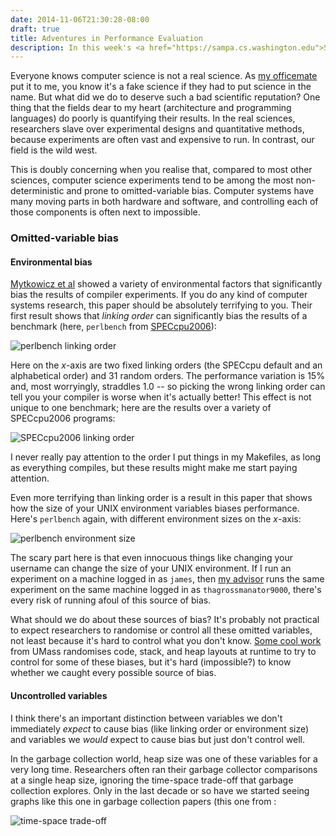 ```yaml
---
date: 2014-11-06T21:30:28-08:00
draft: true
title: Adventures in Performance Evaluation
description: In this week's <a href="https://sampa.cs.washington.edu">Sampa</a> group meeting I spoke about pitfalls in performance evaluation.
---
```


Everyone knows computer science is not a real science. As [my officemate][bholt] put it to me, you know it's
a fake science if they had to put science in the name. But what did we do to
deserve such a bad scientific reputation? One thing that the fields dear to my
heart (architecture and programming languages) do poorly is quantifying their
results. In the real sciences, researchers slave over experimental designs
and quantitative methods, because experiments are often vast and expensive to run. In contrast, our field is the wild west.

This is doubly concerning when you realise that, compared to most other
sciences, computer science experiments tend to be among the most non-deterministic
and prone to omitted-variable bias. Computer systems have many moving parts in
both hardware and software, and controlling each of those components is often
next to impossible. 

### Omitted-variable bias

#### Environmental bias

[Mytkowicz et al][todd09] showed a variety of environmental factors that significantly bias the results of compiler experiments. If you do any kind of computer systems research, this paper should be absolutely terrifying to you. Their first result shows that *linking order* can significantly bias the results of a benchmark (here, `perlbench` from [SPECcpu2006][spec2006]):

![perlbench linking order][perlbench-linking]

Here on the *x*-axis are two fixed linking orders (the SPECcpu default and an alphabetical order) and 31 random orders. The performance variation is 15% and, most worryingly, straddles 1.0 -- so picking the wrong linking order can tell you your compiler is worse when it's actually better! This effect is not unique to one benchmark; here are the results over a variety of SPECcpu2006 programs:

![SPECcpu2006 linking order][speccpu-linking]

I never really pay attention to the order I put things in my Makefiles, as long as everything compiles, but these results might make me start paying attention.

Even more terrifying than linking order is a result in this paper that shows how the size of your UNIX environment variables biases performance. Here's `perlbench` again, with different environment sizes on the *x*-axis:

![perlbench environment size][perlbench-envsize]

The scary part here is that even innocuous things like changing your username can change the size of your UNIX environment. If I run an experiment on a machine logged in as `james`, then [my advisor][djg] runs the same experiment on the same machine logged in as `thagrossmanator9000`, there's every risk of running afoul of this source of bias.

What should we do about these sources of bias? It's probably not practical to expect researchers to randomise or control all these omitted variables, not least because it's hard to control what you don't know. [Some cool work][stabilizer] from UMass randomises code, stack, and heap layouts at runtime to try to control for some of these biases, but it's hard (impossible?) to know whether we caught every possible source of bias.

#### Uncontrolled variables

I think there's an important distinction between variables we don't immediately *expect* to cause bias (like linking order or environment size) and variables we *would* expect to cause bias but just don't control well. 

In the garbage collection world, heap size was one of these variables for a very long time. Researchers often ran their garbage collector comparisons at a single heap size, ignoring the time-space trade-off that garbage collection explores. Only in the last decade or so have we started seeing graphs like this one in garbage collection papers (this one from :

![time-space trade-off][heapsize]

[bholt]: http://homes.cs.washington.edu/~bholt/
[todd09]: http://www-plan.cs.colorado.edu/klipto/mytkowicz-asplos09.pdf
[spec2006]: http://www.spec.org/cpu2006/
[perlbench-linking]: img/post/performance-evaluation/perlbench-linking.png
[speccpu-linking]: img/post/performance-evaluation/speccpu-linking.png
[perlbench-envsize]: img/post/performance-evaluation/perlbench-envsize.png
[djg]: http://homes.cs.washington.edu/~djg/
[stabilizer]: http://people.cs.umass.edu/~emery/pubs/stabilizer-asplos13.pdf
[heapsize]: img/post/performance-evaluation/heapsize.png
